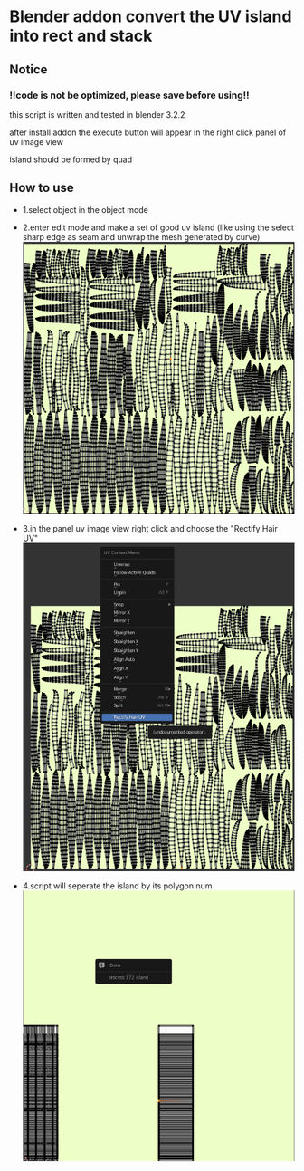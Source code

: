 
# Blender addon convert the UV island into rect and stack

## Notice

### !!code is not be optimized, please save before using!!

this script is written and tested in blender 3.2.2

after install addon the execute button will appear in the right click panel of uv image view

island should be formed by quad

## How to use

* 1.select object in the object mode 

* 2.enter edit mode and make a set of good uv island (like using the select sharp edge as seam and unwrap the mesh generated by curve)
![alt text](/readme/readme_1.png)

* 3.in the panel uv image view right click and choose the "Rectify Hair UV"
![alt text](/readme/readme_2.png)

* 4.script will seperate the island by its polygon num
![alt text](/readme/readme_3.png)
